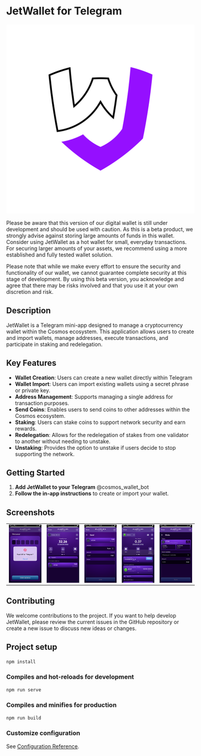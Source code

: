 # JetWallet for Telegram

![logo](logo.png)

Please be aware that this version of our digital wallet is still under development and should be used with caution. As this is a beta product, we strongly advise against storing large amounts of funds in this wallet. Consider using JetWallet as a hot wallet for small, everyday transactions. For securing larger amounts of your assets, we recommend using a more established and fully tested wallet solution.

Please note that while we make every effort to ensure the security and functionality of our wallet, we cannot guarantee complete security at this stage of development. By using this beta version, you acknowledge and agree that there may be risks involved and that you use it at your own discretion and risk.

## Description
JetWallet is a Telegram mini-app designed to manage a cryptocurrency wallet within the Cosmos ecosystem. This application allows users to create and import wallets, manage addresses, execute transactions, and participate in staking and redelegation.

## Key Features
- **Wallet Creation**: Users can create a new wallet directly within Telegram
- **Wallet Import**: Users can import existing wallets using a secret phrase or private key.
- **Address Management**: Supports managing a single address for transaction purposes.
- **Send Coins**: Enables users to send coins to other addresses within the Cosmos ecosystem.
- **Staking**: Users can stake coins to support network security and earn rewards.
- **Redelegation**: Allows for the redelegation of stakes from one validator to another without needing to unstake.
- **Unstaking**: Provides the option to unstake if users decide to stop supporting the network.

## Getting Started
1. **Add JetWallet to your Telegram** @cosmos_wallet_bot
2. **Follow the in-app instructions** to create or import your wallet.

## Screenshots

|         |         |         |         |         |
|---------|---------|---------|---------|---------|
| ![](./screenshots/auth.PNG)  | ![](./screenshots/mainscreen.PNG)  | ![](./screenshots/sendscreen.PNG)  | ![](./screenshots/stakescreen.PNG)  | ![](./screenshots/stakingscreen.PNG)  |

 

## Contributing
We welcome contributions to the project. If you want to help develop JetWallet, please review the current issues in the GitHub repository or create a new issue to discuss new ideas or changes.

## Project setup
```
npm install
```

### Compiles and hot-reloads for development
```
npm run serve
```

### Compiles and minifies for production
```
npm run build
```

### Customize configuration
See [Configuration Reference](https://cli.vuejs.org/config/).
